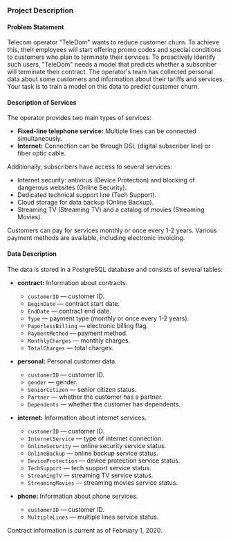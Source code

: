 ### Project Description

#### Problem Statement
Telecom operator "TeleDom" wants to reduce customer churn. 
To achieve this, their employees will start offering promo codes and special conditions to customers who plan to terminate their services.
To proactively identify such users, "TeleDom" needs a model that predicts whether a subscriber will terminate their contract. 
The operator's team has collected personal data about some customers and information about their tariffs and services.
Your task is to train a model on this data to predict customer churn.

#### Description of Services
The operator provides two main types of services:
- **Fixed-line telephone service:** Multiple lines can be connected simultaneously.
- **Internet:** Connection can be through DSL (digital subscriber line) or fiber optic cable.
  
Additionally, subscribers have access to several services:
- Internet security: antivirus (Device Protection) and blocking of dangerous websites (Online Security).
- Dedicated technical support line (Tech Support).
- Cloud storage for data backup (Online Backup).
- Streaming TV (Streaming TV) and a catalog of movies (Streaming Movies).

Customers can pay for services monthly or once every 1-2 years. Various payment methods are available, including electronic invoicing.

#### Data Description
The data is stored in a PostgreSQL database and consists of several tables:
- **contract:** Information about contracts.
  - `customerID` — customer ID.
  - `BeginDate` — contract start date.
  - `EndDate` — contract end date.
  - `Type` — payment type (monthly or once every 1-2 years).
  - `PaperlessBilling` — electronic billing flag.
  - `PaymentMethod` — payment method.
  - `MonthlyCharges` — monthly charges.
  - `TotalCharges` — total charges.

- **personal:** Personal customer data.
  - `customerID` — customer ID.
  - `gender` — gender.
  - `SeniorCitizen` — senior citizen status.
  - `Partner` — whether the customer has a partner.
  - `Dependents` — whether the customer has dependents.

- **internet:** Information about internet services.
  - `customerID` — customer ID.
  - `InternetService` — type of internet connection.
  - `OnlineSecurity` — online security service status.
  - `OnlineBackup` — online backup service status.
  - `DeviceProtection` — device protection service status.
  - `TechSupport` — tech support service status.
  - `StreamingTV` — streaming TV service status.
  - `StreamingMovies` — streaming movies service status.

- **phone:** Information about phone services.
  - `customerID` — customer ID.
  - `MultipleLines` — multiple lines service status.

Contract information is current as of February 1, 2020.
